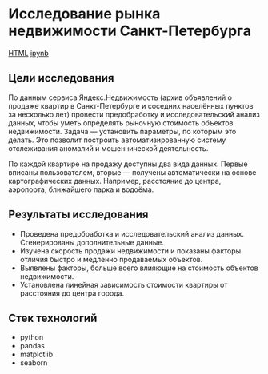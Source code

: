 # Исследование рынка недвижимости Санкт-Петербурга

[HTML](https://github.com/burooom/ml_projects/tree/main/Yandex.Practicum_projects/Real_estate_analysis/Real_estate_analysis.html)     [ipynb](https://github.com/burooom/ml_projects/tree/main/Yandex.Practicum_projects/Real_estate_analysis/Real_estate_analysis.ipynb)

## Цели исследования
По данным сервиса Яндекс.Недвижимость (архив объявлений о продаже квартир в Санкт-Петербурге и соседних населённых пунктов за несколько лет) провести предобработку и исследовательский анализ данных, чтобы уметь определять рыночную стоимость объектов недвижимости. Задача — установить параметры, по которым это делать. Это позволит построить автоматизированную систему отслеживания аномалий и мошеннической деятельность.

По каждой квартире на продажу доступны два вида данных. Первые вписаны пользователем, вторые — получены автоматически на основе картографических данных. Например, расстояние до центра, аэропорта, ближайшего парка и водоёма.

## Результаты исследования
- Проведена предобработка и исследовательский анализ данных. Сгенерированы дополнительные данные.
- Изучена скорость продажи недвижимости и показаны факторы отличия быстро и медленно продаваемых объектов.
- Выявлены факторы, больше всего влияющие на стоимость объектов недвижимости.
- Установлена линейная зависимость стоимости квартиры от расстояния до центра города.

## Стек технологий
- python
- pandas
- matplotlib
- seaborn

